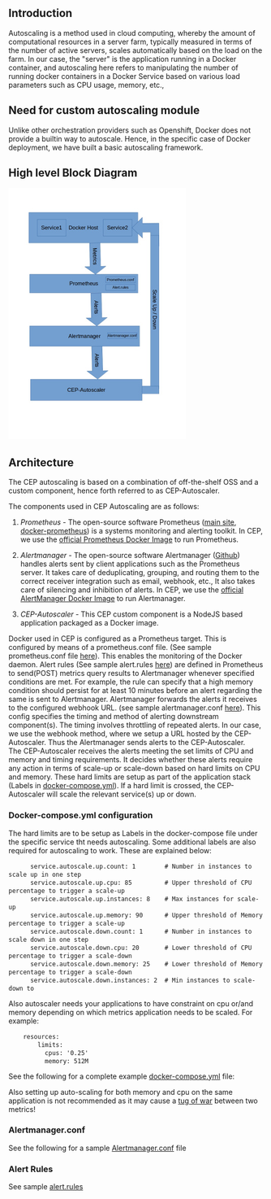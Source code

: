 ## Introduction

Autoscaling is a method used in cloud computing, whereby the amount of computational resources in a server farm, typically measured in terms of the number of active servers, scales automatically based on the load on the farm.
In our case, the "server" is the application running in a Docker container, and autoscaling here refers to manipulating the number of running docker containers in a Docker Service based on various load parameters such as CPU usage, memory, etc.,

## Need for custom autoscaling module

Unlike other orchestration providers such as Openshift, Docker does not provide a builtin way to autoscale. Hence, in the specific case of Docker deployment, we have built a basic autoscaling framework.

## High level Block Diagram

![High level Block Diagram](./autoscaler-arch2.jpg)


## Architecture

The CEP autoscaling is based on a combination of off-the-shelf OSS and a custom component, hence forth referred to as CEP-Autoscaler.

The components used in CEP Autoscaling are as follows:

1. *Prometheus* - The open-source software Prometheus ([main site](https://prometheus.io/), [docker-prometheus](https://docs.docker.com/engine/admin/prometheus/)) is a systems monitoring and alerting toolkit. In CEP, we use the [official Prometheus Docker Image](https://hub.docker.com/r/prom/prometheus/) to run Prometheus. 

2. *Alertmanager* - The open-source software Alertmanager ([Github](https://github.com/prometheus/alertmanager)) handles alerts sent by client applications such as the Prometheus server. It takes care of deduplicating, grouping, and routing them to the correct receiver integration such as email, webhook, etc., It also takes care of silencing and inhibition of alerts. In CEP, we use the [official AlertManager Docker Image](https://hub.docker.com/r/prom/alertmanager/)  to run Alertmanager.

3. *CEP-Autoscaler* - This CEP custom component is a NodeJS based application packaged as a Docker image. 

Docker used in CEP is configured as a Prometheus target. This is configured by means of a prometheus.conf file. (See sample prometheus.conf file [here](./prometheus.conf)). This enables the monitoring of the Docker daemon. Alert rules (See sample alert.rules [here](./alert.rules)) are defined in Prometheus to send(POST) metrics query results to Alertmanager whenever specified conditions are met. For example, the rule can specify that a high memory condition should persist for at least 10 minutes before an alert regarding the same is sent to Alertmanager.
Alertmanager forwards the alerts it receives to the configured webhook URL. (see sample alertmanager.conf [here](./alertmanager.conf)). This config specifies the timing and method of alerting downstream component(s). The timing involves throttling of repeated alerts. In our case, we use the webhook method, where we setup a URL hosted by the CEP-Autoscaler. Thus the Alertmanager sends alerts to the CEP-Autoscaler.   
The CEP-Autoscaler receives the alerts meeting the set limits of CPU and memory and timing requirements. It decides whether these alerts require any action in terms of scale-up or scale-down based on hard limits on CPU and memory. These hard limits are setup as part of the application stack (Labels in [docker-compose.yml](./docker-compose-app-cpu.yml)). If a hard limit is crossed, the CEP-Autoscaler will scale the relevant service(s) up or down.


### Docker-compose.yml configuration

The hard limits are to be setup as Labels in the docker-compose file under the specific service tht needs autoscaling. 
Some additional labels are also required for autoscaling to work. These are explained below:

```
      service.autoscale.up.count: 1        # Number in instances to scale up in one step
      service.autoscale.up.cpu: 85         # Upper threshold of CPU percentage to trigger a scale-up
      service.autoscale.up.instances: 8    # Max instances for scale-up
      service.autoscale.up.memory: 90      # Upper threshold of Memory percentage to trigger a scale-up
      service.autoscale.down.count: 1      # Number in instances to scale down in one step
      service.autoscale.down.cpu: 20       # Lower threshold of CPU percentage to trigger a scale-down
      service.autoscale.down.memory: 25    # Lower threshold of Memory percentage to trigger a scale-down
      service.autoscale.down.instances: 2  # Min instances to scale-down to

```

Also autoscaler needs your applications to have constraint on cpu or/and memory depending on which metrics application needs to be scaled. For example:

```
    resources:
        limits:
          cpus: '0.25'
          memory: 512M

```

See the following for a complete example [docker-compose.yml](./docker-compose-app.yml) file:

Also setting up auto-scaling for both memory and cpu on the same application is not recommended as it may cause a [tug of war](https://en.wikipedia.org/wiki/Tug_of_war) between two metrics!

### Alertmanager.conf

See the following for a sample [Alertmanager.conf](./alertmanager.conf) file

### Alert Rules

See sample [alert.rules](./alert.rules)



